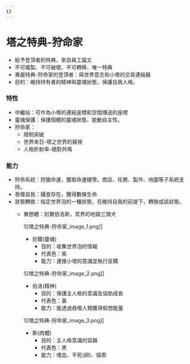 ```yaml
---
{}
---
```

# 塔之特典-狩命家

- 給予登頂者的特典，來自員工貓又
- 不可複製、不可破壞、不可轉移、唯一特典
- 專屬特典-狩命家的登頂者：與世界意志和小塔的交易連結器
- 目的：維持持有者的精神與靈魂狀態，保護自我人格。

### 特性

- 中繼站：可作為小塔的連結座標和空間傳送的座標
- 靈魂保護：保護個體的靈魂狀態、能動自主性。
- 狩命家：
    - 限制突破
    - 世界末日-塔之世界的窺視
    - 人格折射率-絕對共鳴

### 能力

- 狩命系統：狩獵命運，獲取命運硬幣。商店、任務、製作、地圖等子系統支持。
- 吞噬自我：攝食存在，獲得數條生命
- 狀態轉換：指定世界泡的一種狀態，在維持自我的前提下，轉換成該狀態。
    - 異想體：刻爾伯洛斯，冥界的地獄三頭犬
        
        ![[塔之特典-狩命家_image_1.png]]
        
        - 刻爾(靈魂)
            - 目的：收集世界泡的情報
            - 代表色：紫
            - 能力：連接小塔的意識並執行反饋
        
        ![[塔之特典-狩命家_image_2.png]]
        
        - 伯洛(精神)
            - 目的：保護主人格的意識及協助成長
            - 代表色：黃
            - 能力：能透過吞噬人類獲得假想能量
        
        ![[塔之特典-狩命家_image_3.png]]
        
        - 斯(肉體)
            - 目的：主人格意識的容器
            - 代表色：黑
            - 能力：嗜血、不死(卵)、探索